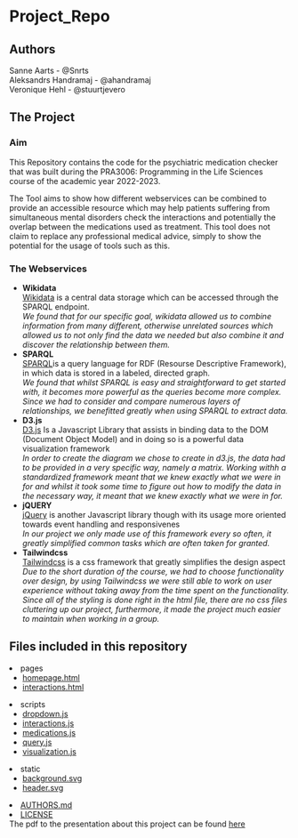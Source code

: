 # Project_Repo
## Authors
Sanne Aarts - @Snrts  <br>
Aleksandrs Handramaj - @ahandramaj <br>
Veronique Hehl - @stuurtjevero <br>

## The Project
### Aim
This Repository contains the code for the psychiatric medication checker that was built during the PRA3006: Programming in the Life Sciences course of the academic year 2022-2023. 

The Tool aims to show how different webservices can be combined to provide an accessible resource which may help patients suffering from simultaneous mental disorders check the interactions  and potentially the overlap between the medications used as treatment. This tool does not claim to replace any professional medical advice, simply to show the potential for the usage of tools such as this. 
### The Webservices 
<ul>
<li><b>Wikidata</b><br>
         <a href="https://www.wikidata.org">Wikidata</a> is a central data storage which can be accessed through the SPARQL endpoint. <br> 
        <i>We found that for our specific goal, wikidata allowed us to combine information from many different, otherwise unrelated sources which allowed us to not only find the data we needed but also combine it and discover the relationship between them. </i></li>
<li><b>SPARQL</b><br>
         <a href="https://www.w3.org/TR/sparql11-query/">SPARQL</a>is a query language for RDF (Resourse Descriptive Framework), in which data is stored in a labeled, directed graph.   <br> 
        <i>We found that whilst SPARQL is easy and straightforward to get started with, it becomes more powerful as the queries become more complex. Since we had to consider and compare numerous layers of relationships, we benefitted greatly when using SPARQL to extract data. </i></li>
<li><b>D3.js</b><br>
         <a href="https://d3js.org/">D3.js</a> Is a Javascript Library that assists in binding data to the DOM (Document Object Model) and in doing so is a powerful data visualization framework <br> 
        <i>In order to create the diagram we chose to create in d3.js, the data had to be provided in a very specific way, namely a matrix. Working withh a standardized framework meant that we knew exactly what we were in for and whilst it took some time to figure out how to modify the data in the necessary way, it meant that we knew exactly what we were in for.</i></li>
<li><b>jQUERY</b><br>
         <a href="https://jquery.com/">jQuery</a> is another Javascript library though with its usage more oriented towards event handling and responsivenes<br> 
        <i>In our project we only made use of this framework every so often, it greatly simplified common tasks which are often taken for granted.</i></li>
<li><b>Tailwindcss</b><br>
         <a href="https://tailwindcss.com/">Tailwindcss</a> is a css framework that greatly simplifies the design aspect<br> 
        <i>Due to the short duration of the course, we had to choose functionality over design, by using Tailwindcss we were still able to work on user experience without taking away from the time spent on the functionality. Since all of the styling is done right in the html file, there are no css files cluttering up our project, furthermore, it made the project much easier to maintain when working in a group. </i></li>
</ul>

## Files included in this repository 
<li>pages
        <ul>
        <li><a href="./pages/homepage.html")>homepage.html</a></li>
        <li><a href="./pages/interactions.html")>interactions.html</a></li>
        </ul></li>
<li>scripts
        <ul>
        <li><a href="./scripts/dropdown.js")>dropdown.js</a></li>
        <li><a href="./scripts/interactions.js")>interactions.js</a></li>
        <li><a href="./scripts/medications.js")>medications.js</a></li>
        <li><a href="./scripts/query.js")>query.js</a></li>
        <li><a href="./scripts/visualization.js")>visualization.js</a></li>
        </ul></li>
<li>static
<ul>
<li><a href="./static/background.svg">background.svg</a></li>
<li><a href="./static/header.svg">header.svg</a></li>

</ul></li>
<li><a href="AUTHORS.md">AUTHORS.md</a></li>
<li><a href="LICENCE">LICENSE</a></li>
</ul>
The pdf to the presentation about this project can be found <a href="./static/presentation.pdf">here</a>
